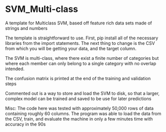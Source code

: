# SVM_Multi-class
A template for Multiclass SVM, based off feature rich data sets made of strings and numbers

The template is straightforward to use. First, pip install all of the necessary libraries from the import statements. The next thing to change is the CSV from which you will be getting your data, and the target column. 

The SVM is multi-class, where there exist a finite number of categories but where each member can only belong to a single category with no overlap intended. 

The confusion matrix is printed at the end of the training and validation steps

Commented out is a way to store and load the SVM to disk, so that a larger, complex model can be trained and saved to be use for later predictions

Misc: The code here was tested with approximately 50,000 rows of data containing roughly 60 columns. The program was able to load the data from the CSV, train, and evaluate the machine in only a few minutes time with accuracy in the 90s
